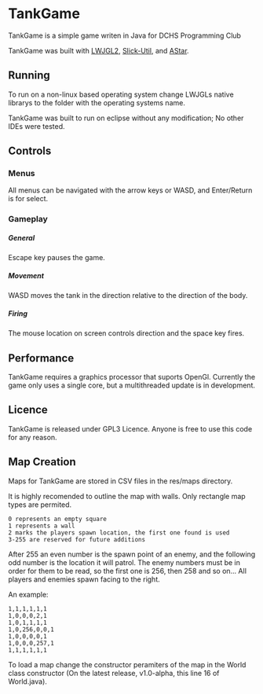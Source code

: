 # TankGame

TankGame is a simple game writen in Java for DCHS Programming Club

TankGame was built with [LWJGL2](http://legacy.lwjgl.org), [Slick-Util](http://slick.ninjacave.com), and [AStar](https://code.google.com/p/a-star-java).

## Running

To run on a non-linux based operating system change LWJGLs native librarys to the folder with the operating systems name.

TankGame was built to run on eclipse without any modification; No other IDEs were tested.

## Controls

### Menus

All menus can be navigated with the arrow keys or WASD, and Enter/Return is for select.

### Gameplay
##### General

Escape key pauses the game.
##### Movement

WASD moves the tank in the direction relative to the direction of the body.
##### Firing

The mouse location on screen controls direction and the space key fires.

## Performance

TankGame requires a graphics processor that suports OpenGl.
Currently the game only uses a single core, but a multithreaded update is in development.

## Licence

TankGame is released under GPL3 Licence.
Anyone is free to use this code for any reason.

## Map Creation

Maps for TankGame are stored in CSV files in the res/maps directory.

It is highly recomended to outline the map with walls. Only rectangle map types are permited.

```
0 represents an empty square
1 represents a wall
2 marks the players spawn location, the first one found is used
3-255 are reserved for future additions
```
After 255 an even number is the spawn point of an enemy, and the following odd number is the location it will patrol.
The enemy numbers must be in order for them to be read, so the first one is 256, then 258 and so on...
All players and enemies spawn facing to the right.

An example:
```
1,1,1,1,1,1
1,0,0,0,2,1
1,0,1,1,1,1
1,0,256,0,0,1
1,0,0,0,0,1
1,0,0,0,257,1
1,1,1,1,1,1
```

To load a map change the constructor peramiters of the map in the World class constructor (On the latest release, v1.0-alpha, this line 16 of World.java).
